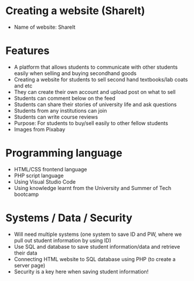 # Creating a website (ShareIt)
- Name of website: ShareIt

# Features 
- A platform that allows students to communicate with other students easily when selling and buying secondhand goods
- Creating a website for students to sell second hand textbooks/lab coats and etc
- They can create their own account and upload post on what to sell
- Students can comment below on the feed
- Students can share their stories of university life and ask questions
- Students from any institutions can join
- Students can write course reviews 
- Purpose: For students to buy/sell easily to other fellow students
- Images from Pixabay


# Programming language
- HTML/CSS frontend language
- PHP script language
- Using Visual Studio Code
- Using knowledge learnt from the University and Summer of Tech bootcamp


# Systems / Data / Security
- Will need multiple systems (one system to save ID and PW, where we pull out student information by using ID)
- Use SQL and database to save student information/data and retrieve their data 
- Connecting HTML website to SQL database using PHP (to create a server page)
- Security is a key here when saving student information!

